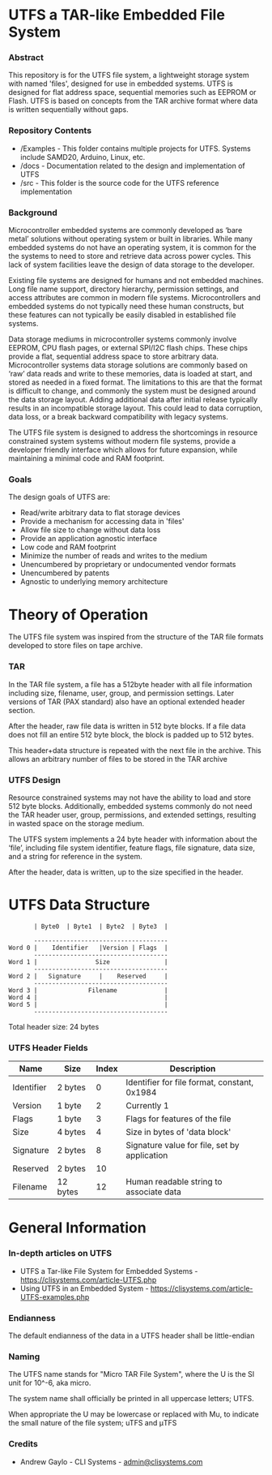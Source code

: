 # UTFS a TAR-like Embedded File System 

### Abstract

This repository is for the UTFS file system, a lightweight storage system with named 'files', designed for use in embedded systems.  UTFS is designed for flat address space, sequential memories such as EEPROM or Flash.  UTFS is based on concepts from the TAR archive format where data is written sequentially without gaps.

### Repository Contents

- /Examples - This folder contains multiple projects for UTFS. Systems include SAMD20, Arduino, Linux, etc.
- /docs - Documentation related to the design and implementation of UTFS
- /src - This folder is the source code for the UTFS reference implementation

### Background

Microcontroller embedded systems are commonly developed as ‘bare metal’ solutions without operating system or built in libraries.  While many embedded systems do not have an operating system, it is common for the the systems to need to store and retrieve data across power cycles. This lack of system facilities leave the design of data storage to the developer.

Existing file systems are designed for humans and not embedded machines.  Long file name support, directory hierarchy, permission settings, and access attributes are common in modern file systems. Microcontrollers and embedded systems do not typically need these human constructs, but these features can not typically be easily disabled in established file systems. 

Data storage mediums in microcontroller systems commonly involve EEPROM, CPU flash pages, or external SPI/I2C flash chips.  These chips provide a flat, sequential address space to store arbitrary data. Microcontroller systems data storage solutions are commonly based on ‘raw’ data reads and write to these memories, data is loaded at start, and stored as needed in a fixed format.  The limitations to this are that the format is difficult to change, and commonly the system must be designed around the data storage layout.  Adding additional data after initial release typically results in an incompatible storage layout.  This could lead to data corruption, data loss, or a break backward compatibility with legacy systems. 

The UTFS file system is designed to address the shortcomings in resource constrained system systems without modern file systems, provide a developer friendly interface which allows for future expansion, while maintaining a minimal code and RAM footprint. 

### Goals
The design goals of UTFS are:

- Read/write arbitrary data to flat storage devices
- Provide a mechanism for accessing data in 'files'
- Allow file size to change without data loss
- Provide an application agnostic interface
- Low code and RAM footprint
- Minimize the number of reads and writes to the medium
- Unencumbered by proprietary or undocumented vendor formats
- Unencumbered by patents
- Agnostic to underlying memory architecture

# Theory of Operation


The UTFS file system was inspired from the structure of the TAR file formats developed to store files on tape archive.

### TAR

In the TAR file system, a file has a 512byte header with all file information including size, filename, user, group, and permission settings. Later versions of TAR (PAX standard) also have an optional extended header section. 

After the header, raw file data is written in 512 byte blocks. If a file data does not fill an entire 512 byte block, the block is padded up to 512 bytes.

This header+data structure is repeated with the next file in the archive.  This allows an arbitrary number of files to be stored in the TAR archive

### UTFS Design

Resource constrained systems may not have the ability to load and store 512 byte blocks.  Additionally, embedded systems commonly do not need the TAR header user, group, permissions, and extended settings, resulting in wasted space on the storage medium.

The UTFS system implements a 24 byte header with information about the ‘file’, including file system identifier, feature flags, file signature, data size, and a string for reference in the system.

After the header, data is written, up to the size specified in the header.

# UTFS Data Structure

```
       | Byte0  | Byte1  | Byte2  | Byte3  |

       -------------------------------------
Word 0 |    Identifier   |Version | Flags  |
       -------------------------------------
Word 1 |                Size               |
       -------------------------------------
Word 2 |   Signature     |    Reserved     |
       -------------------------------------
Word 3 |              Filename             |
Word 4 |                                   |
Word 5 |                                   |
       -------------------------------------
```
Total header size: 24 bytes

### UTFS Header Fields

| Name|Size| Index |  Description|
| --- | --- | --- | ---|
| Identifier|2 bytes | 0 | Identifier for file format, constant, 0x1984|
| Version  |1 byte | 2 | Currently 1|
| Flags |1 byte | 3 | Flags for features of the file |
| Size     |4 bytes | 4 | Size in bytes of 'data block'|
| Signature |2 bytes | 8 | Signature value for file, set by application |
| Reserved |2 bytes | 10 | |
| Filename |12 bytes | 12 | Human readable string to associate data|



# General Information

### In-depth articles on UTFS

- UTFS a Tar-like File System for Embedded Systems - https://clisystems.com/article-UTFS.php
- Using UTFS in an Embedded System - https://clisystems.com/article-UTFS-examples.php


### Endianness

The default endianness of the data in a UTFS header shall be little-endian

### Naming

The UTFS name stands for "Micro TAR File System", where the U is the SI unit for 10^-6, aka micro.

The system name shall officially be printed in all uppercase letters; UTFS.

When appropriate the U may be lowercase or replaced with Mu, to indicate the small nature of the file system; uTFS and μTFS

### Credits

- Andrew Gaylo - CLI Systems - admin@clisystems.com

